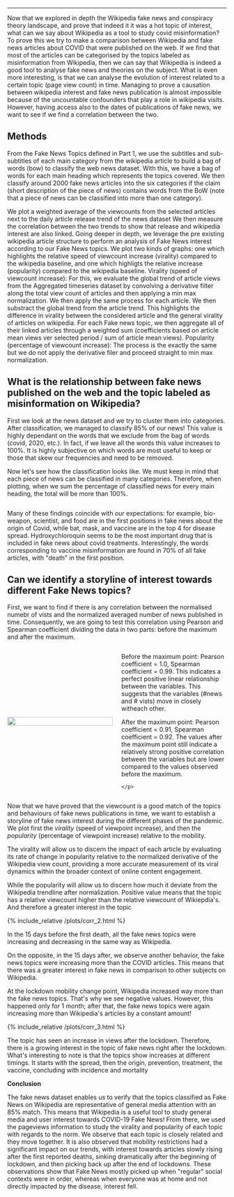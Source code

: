 ---
Now that we explored in depth the Wikipedia fake news and conspiracy theory landscape, and prove that indeed it it was a hot topic of interest, what can we say about Wikipedia as a tool to study covid misinformation? To prove this we try to make a comparison between Wikipedia and fake news articles about COVID that were published on the web. If we find that most of the articles can be categorised by the topics labeled as misinformation from Wikipedia, then we can say that Wikipedia is indeed a good tool to analyse fake news and theories on the subject. What is even more interesting, is that we can analyse the evolution of interest related to a certain topic (page view count) in time. Managing to prove a causation between wikipedia interest and fake news publication is almost impossible because of the uncountable confounders that play a role in wikipedia visits. However, having access also to the dates of publications of fake news, we want to see if we find a correlation between the two.


## Methods
From the Fake News Topics defined in Part 1, we use the subtitles and sub-subtitles of each main category from the wikipedia article to build a bag of words (bow) to classify the web news dataset. With this, we have a bag of words for each main heading which represents the topics covered. 
We then classify around 2000 fake news articles into the six categories if the claim (short description of the piece of news) contains words from the BoW (note that a piece of news can be classified into more than one category).

We plot a weighted average of the viewcounts from the selected articles next to the daily article release trend of the news dataset
We then measure the correlation between the two trends to show that release and wikipedia interest are also linked.
Going deeper in depth, we leverage the pre existing wikipedia article structure to perform an analysis of Fake News interest according to our Fake News topics. We plot two kinds of graphs: one which highlights the relative speed of viewcount increase (virality) compared to the wikipedia baseline, and one which highligts the relative increase (popularity) compared to the wikipedia baseline. 
Virality (speed of viewcount increase): For this, we evaluate the global trend of article views from the Aggregated timeseries dataset by convolving a derivative filter along the total view count of articles and then applying a min max normalization. We then apply the same process for each article. We then substract the global trend from the article trend. This highlights the difference in virality between the considered article and the general virality of articles on wikipedia. For each Fake news topic, we then aggregate all of their linked articles through a weighted sum (coefficients based on article mean views ver selected period / sum of article mean views).
Popularity (percentage of viewcount increase): The process is the exactly the same but we do not apply the derivative filer and proceed straight to min max normalization.


## What is the relationship between fake news published on the web and the topic labeled as misinformation on Wikipedia?

First we look at the news dataset and we try to cluster them into categories. After classification, we managed to classify 85% of our news! This value is highly dependant on the words that we exclude from the bag of words (covid, 2020, etc.). In fact, if we leave all the words this value increases to 100%. It is highly subjective on which words are most useful to keep or those that skew our frequencies and need to be removed.

Now let's see how the classification looks like. We must keep in mind that each piece of news can be classified in many categories. Therefore, when plotting, when we sum the percentage of classified news for every main heading, the total will be more than 100%.

<div class="image">
                        <img src="{{ site.baseurl }}/blog/eng_pie/final_pies.png" alt="" />
                             

</div>

Many of these findings coincide with our expectations: for example, bio-weapon, scientist, and food are in the first positions in fake news about the origin of Covid, while bat, mask, and vaccine are in the top 4 for disease spread. Hydroxychloroquin seems to be the most important drug that is included in fake news about covid treatments. Interestingly, the words corresponding to vaccine misinformation are found in 70% of all fake articles, with "death" in the first position.


## Can we identify a storyline of interest towards different Fake News topics? 

First, we want to find if there is any correlation between the normalised numebr of vists and the normalized averaged number of news published in time. Consequently, we are going to test this correlation using Pearson and Spearman coefficient dividing the data in two parts: before the maximum and after the maximum.

<div style="display: flex; align-items: center;">
  <div style="width: 50%;">
    <img src="{{ site.baseurl }}/blog/correlation.png" alt="" style="width: 100%;" />
  </div>

  <div style="width: 50%; padding-left: 20px;">
    <p>

 
Before the maximum point: Pearson coefficient = 1.0, Spearman coefficient = 0.99.
This indicates a perfect positive linear relationship between the variables. This suggests that the variables (#news and # vists) move in closely witheach other.

After the maximum point: Pearson coefficient = 0.91, Spearman coefficient = 0.92.
The values after the maximum point still indicate a relatively strong positive correlation between the variables but are lower compared to the values observed before the maximum.

    </p>
  </div>
</div>


Now that we have proved that the viewcount is a good match of the topics and behaviours of fake news publications in time, we want to establish a storyline of fake news interest during the different phases of the pandemic. We plot first the *virality* (speed of viewpoint increase), and then the *popularity* (percentage of viewpoint increase) relative to the mobility.

The virality will allow us to discern the impact of each article by evaluating its rate of change in popularity relative to the normalized derivative of the Wikipedia view count, providing a more accurate measurement of its viral dynamics within the broader context of online content engagement.

While the popularity will allow us to discern how much it deviate from the Wikipedia trendline after normalization. Positive value means that the topic has a relative viewcount higher than the relative viewcount of Wikiepdia's. And therefore a greater interest in the topic


{% include_relative /plots/corr_2.html %}


In the 15 days before the first death, all the fake news topics were increasing and decreasing in the same way as Wikipedia. 

On the opposite, in the 15 days after, we observe another behavior, the fake news topics were increasing more than the COVID articles. This means that there was a greater interest in fake news in comparison to other subjects on Wikipedia.

At the lockdown mobility change point, Wikipedia increased way more than the fake news topics. That's why we see negative values. However, this happened only for 1 month; after that, the fake news topics were again increasing more than Wikipedia's articles by a constant amount!


{% include_relative /plots/corr_3.html %}

The topic has seen an increase in views after the lockdown. Therefore, there is a growing interest in the topic of fake news right after the lockdown. What's interesting to note is that the topics show increases at different timings. It starts with the spread, then the origin, prevention, treatment, the vaccine, concluding with incidence and mortality


**Conclusion**

The fake news dataset enables us to verify that the topics classified as Fake News on Wikipedia are representative of general media attention with an 85% match. This means that Wikipedia is a useful tool to study general media and user interest towards COVID-19 Fake News!
From there, we used the pageviews information to study the virality and popularity of each topic with regards to the norm. We observe that each topic is closely related and they move together.
It is also observed that mobility restrictions had a significant impact on our trends, with interest towards articles slowly rising after the first reported deaths, sinking dramatically after the beginning of lockdown, and then picking back up after the end of lockdowns. These observations show that Fake News mostly picked up when "regular" social contexts were in order, whereas when everyone was at home and not directly impacted by the disease, interest fell. 

